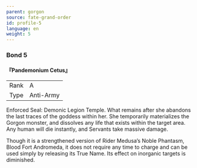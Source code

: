 ```yaml
---
parent: gorgon
source: fate-grand-order
id: profile-5
language: en
weight: 5
---
```


### Bond 5

#### 『Pandemonium Cetus』

<table>
  <tr><td>Rank</td><td>A</td></tr>
  <tr><td>Type</td><td>Anti-Army</td></tr>
</table>

Enforced Seal: Demonic Legion Temple.
What remains after she abandons the last traces of the goddess within her.
She temporarily materializes the Gorgon monster, and dissolves any life that exists within the target area.
Any human will die instantly, and Servants take massive damage.

Though it is a strengthened version of Rider Medusa’s Noble Phantasm, Blood Fort Andromeda, it does not require any time to charge and can be used simply by releasing its True Name.
Its effect on inorganic targets is diminished.
